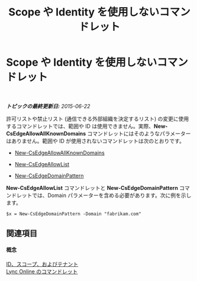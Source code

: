 ﻿---
title: Scope や Identity を使用しないコマンドレット
TOCTitle: Scope や Identity を使用しないコマンドレット
ms:assetid: 9c50c732-3c64-4b6a-96fd-8f528eb739ce
ms:mtpsurl: https://technet.microsoft.com/ja-jp/library/Dn362824(v=OCS.15)
ms:contentKeyID: 56270125
ms.date: 06/02/2017
mtps_version: v=OCS.15
ms.translationtype: HT
---

# Scope や Identity を使用しないコマンドレット

 

_**トピックの最終更新日:** 2015-06-22_

許可リストや禁止リスト (通信できる外部組織を決定するリスト) の変更に使用するコマンドレットでは、範囲や ID は使用できません。実際、**New-CsEdgeAllowAllKnownDomains** コマンドレットにはそのようなパラメーターはありません。範囲や ID が使用されないコマンドレットは次のとおりです。

  - [New-CsEdgeAllowAllKnownDomains](new-csedgeallowallknowndomains.md)

  - [New-CsEdgeAllowList](new-csedgeallowlist.md)

  - [New-CsEdgeDomainPattern](new-csedgedomainpattern.md)

**New-CsEdgeAllowList** コマンドレットと **New-CsEdgeDomainPattern** コマンドレットでは、Domain パラメーターを含める必要があります。次に例を示します。

    $x = New-CsEdgeDomainPattern -Domain "fabrikam.com"

## 関連項目

#### 概念

[ID、スコープ、およびテナント](identities-scopes-and-tenants-in-skype-for-business-online.md)  
[Lync Online のコマンドレット](the-skype-for-business-online-cmdlets.md)

